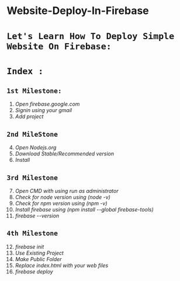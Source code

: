 # Website-Deploy-In-Firebase

# `Let's Learn How To Deploy Simple Website On Firebase:`

# `Index :`
## `1st Milestone:`
1. *Open firebase.google.com*
2. *Signin using your gmail*
3. *Add project*

## `2nd MileStone`
4. *Open Nodejs.org*
5. *Download Stable/Recommended version*
6. *Install*

## `3rd Milestone`
7. *Open CMD with using run as administrator*
8. *Check for node version using (node -v)*
9. *Check for npm version using (npm -v)*
10. *Install firebase using (npm install --global firebase-tools)*
11. *firebase --version*

## `4th Milestone`
12. *firebase init*
13. *Use Existing Project*
14. *Make Public Folder*
15. *Replace index.html with your web files*
16. *firebase deploy*

